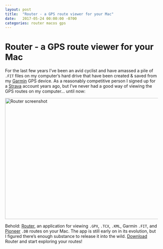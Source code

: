 ```yaml
---
layout: post
title:  "Router - a GPS route viewer for your Mac"
date:   2017-05-24 00:00:00 -0700
categories: router macos gps
---
```


# Router - a GPS route viewer for your Mac

For the last few years I’ve been an avid cyclist and have amassed a pile of `.FIT` files on my computer’s hard drive that have been created & saved from my [Garmin](http://www.garmin.com) GPS device. As a reasonably competitive person I signed up for a [Strava](https://www.strava.com) account years ago, but I’ve never had a good way of viewing the GPS routes on my computer… until now:

  <img src="https://readmeansrun.com/router/assets/screen.png" alt="Router screenshot" width="640" height="400">

Behold: [Router](/router/), an application for viewing `.GPX`, `.TCX`, `.KML`, Garmin `.FIT`, and [Pioneer](http://pioneer-cyclesports.com/) `.DB` routes on your Mac. The app is still early on in its evolution, but I figured there’s enough substance to release it into the wild. [Download ](https://itunes.apple.com/WebObjects/MZStore.woa/wa/viewSoftware?id=1229416813&mt=12) Router and start exploring your routes!

